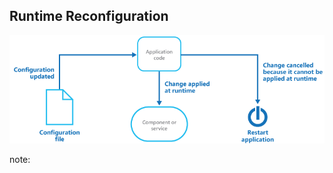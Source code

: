 ## Runtime Reconfiguration

![Runtime Reconfiguration](resources/images/runtime-reconfiguration.png)

note:
